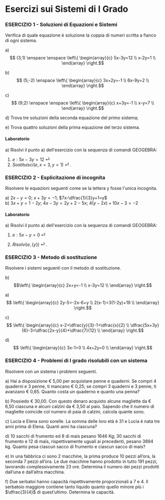
# Esercizi sui Sistemi di I Grado

### ESERCIZIO 1 - Soluzioni di Equazioni e Sistemi

Verifica di quale equazione è soluzione la coppia di numeri scritta a fianco di ogni sistema.    

a)  $$ (3;1) \enspace \enspace \left\{  
\begin{array}{c} 
5x-3y=12 \\  
x-2y=1 \\   
\end{array} 
\right.$$

b)  $$ (5;-2) \enspace \left\{  
\begin{array}{c} 
3x+2y=-1 \\  
6x-9y=2 \\   
\end{array} 
\right.$$

c)  $$ (9;2) \enspace \enspace \left\{  
\begin{array}{c} 
x+3y=-1 \\  
x-y=7 \\  
\end{array} 
\right.$$

d) Trova tre soluzioni della seconda equazione del primo sistema;

e) Trova quattro soluzioni della prima equazione del terzo sistema. 

#### Laboratorio

a) Risolvi il punto a) dell'esercizio con la sequenza di comandi GEOGEBRA:

1. $e: 5x-3y=12$ &#9166; 
2. $Sostituisci(e, {x=3,y=1})$ &#9166; . 



### ESERCIZIO 2 - Esplicitazione di incognita

Risolvere le equazioni seguenti come se la lettera y fosse l'unica incognita.    

a) $2x-y=0$; $x+3y=-1$; $7x-\dfrac{1}{3}y+1=y$  
b) $3x+y=1-2y$; $4x-3y = 2y+2-5x$; $4(y - 2x) + 10x - 3 = -2$  

#### Laboratorio

a) Risolvi il punto a) dell'esercizio con la sequenza di comandi GEOGEBRA:

1. $e: 5x-y=0$ &#9166; 

2. $Risolvi(e, \{y\})$ &#9166; . 

   

### ESERCIZIO 3 - Metodo di sostituzione

Risolvere i sistemi seguenti con il metodo di sostituzione. 

b)  $$\left\{  
\begin{array}{c} 
2x+y=-1 \\  
x-3y=12 \\   
\end{array} 
\right.$$

a)  $$ \left\{  
\begin{array}{c} 
2y-5=-2x-6+y \\  
2(x-1)=3(1-2y)+19 \\   
\end{array} 
\right.$$

c)  $$ \left\{  
\begin{array}{c} 
x-2=\dfrac{y}{3}-1+\dfrac{x}{2} \\  
\dfrac{5x+3y}{6}-3=\dfrac{2x-y}{4}+\dfrac{7}{12} \\  
\end{array} 
\right.$$

d)  $$ \left\{  
\begin{array}{c} 
3x-1=0 \\ 
4x+2y=0 \\ 
\end{array} 
\right.$$



### ESERCIZIO 4 - Problemi di I grado risolubili con un sistema

Risolvere con un sistema i problemi seguenti.  

a) Hai a disposizione € 5,00 per acquistare penne e quaderni. Se compri 4 quaderni e 3 penne, ti mancano
€ 0,25; se compri 3 quaderni e 3 penne, ti avanzano € 0,65. Quanto costa un quaderno e quanto una penna?  

b) Possiedo € 30,00. Con questo denaro acquisto alcune magliette da € 6,50 ciascuna e alcuni calzini da € 3,50 al paio. Sapendo che il numero di magliette coincide col numero di paia di calzini, calcola quante sono.    

c) Lucia e Elena sono sorelle. La somma delle loro età è 31 e Lucia è nata tre anni prima di Elena.
Quanti anni ha ciascuna?  

d) 10 sacchi di frumento ed 8 di mais pesano 1646 Kg; 30 sacchi di frumento e 12 di mais, rispettivamente uguali ai precedenti, pesano 3894 kg.
Quanto pesa ciascun sacco di frumento e ciascun sacco di mais?  

e) In una fabbrica ci sono 2 macchine, la prima produce 10 pezzi all’ora, la seconda 7 pezzi all’ora.
Le due macchine hanno prodotto in tutto 191 pezzi, lavorando complessivamente 23 ore. Determina il numero dei pezzi prodotti dall’una e dall’altra macchina.  

f) Due serbatoi hanno capacità rispettivamente proporzionali a 7 e 4. Il serbatoio maggiore contiene tanto liquido quanto quello minore più i $\dfrac{3}{4}$ di quest’ultimo. Determina le capacità. 

